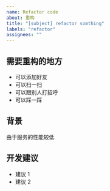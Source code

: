 ```yaml
---
name: Refactor code
about: 重构
title: "[subject] refactor somthing"
labels: "refactor"
assignees: ""
---
```


<!--
  描述重构哪些地方。
  请删除这段样板文字!!!
-->

## 需要重构的地方

- 可以添加好友
- 可以扫一扫
- 可以跟别人打招呼
- 可以踩一踩

## 背景

由于服务的性能较低

## 开发建议

- 建议 1
- 建议 2

